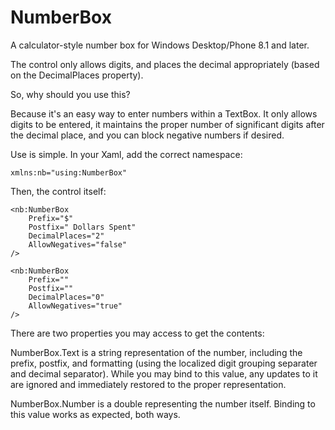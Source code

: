 # NumberBox
A calculator-style number box for Windows Desktop/Phone 8.1 and later.

The control only allows digits, and places the decimal appropriately (based on the DecimalPlaces property).

So, why should you use this?

Because it's an easy way to enter numbers within a TextBox. It only allows digits to be entered, it maintains the proper number of significant digits after the decimal place, and you can block negative numbers if desired.


Use is simple. In your Xaml, add the correct namespace:
```
xmlns:nb="using:NumberBox"
```

Then, the control itself:
```
<nb:NumberBox
    Prefix="$"
    Postfix=" Dollars Spent"
    DecimalPlaces="2"
    AllowNegatives="false"
/>

<nb:NumberBox
    Prefix=""
    Postfix=""
    DecimalPlaces="0"
    AllowNegatives="true"
/>
```

There are two properties you may access to get the contents:

NumberBox.Text is a string representation of the number, including the prefix, postfix, and formatting (using the localized
digit grouping separater and decimal separator). While you may bind to this value, any updates to it are ignored and immediately restored to the proper representation.

NumberBox.Number is a double representing the number itself. Binding to this value works as expected, both ways.
